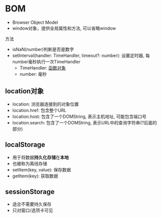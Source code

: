# BOM

- Browser Object Model
- window对象，提供全局属性和方法, 可以省略window

方法

- isNaN(number)判断是否是数字
- setInterval(handler: TimeHandler, timeout?: number): 设置定时器, 每number毫秒执行一次TimeHandler
  - TimeHandler: [函数对象](JavaScript_Function.md)
  - number: 毫秒

## location对象

- location: 浏览器连接到的对象位置
- location.href: 包含整个URL
- location.host: 包含了一个DOMString, 表示主机地址, 可能包含端口号 
- location.search: 包含了一个DOMString, 表示URL中的查询字符串(?后面的部分)

## localStorage

- 用于将数据**持久化存储**在**本地**
- 也被称为离线存储
- setItem(key, value): 保存数据
- getItem(key): 获取数据

## sessionStorage

- 适合不需要持久保存
- 只对窗口/选项卡可见
